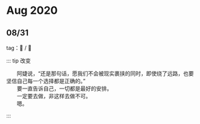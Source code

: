 # Aug 2020


## 08/31

tag：:feet: / :sparkler:

::: tip 改变

&emsp;&emsp;阿婕说，“还是那句话，愿我们不会被现实裹挟的同时，即使绕了远路，也要坚信自己每一个选择都是正确的。”   
&emsp;&emsp;要一直告诉自己，一切都是最好的安排。  
&emsp;&emsp;一定要去做，非这样去做不可。  
&emsp;&emsp;嗯。  
  

::: 

